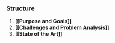 ### Structure
1. **[[Purpose and Goals]]**
2. **[[Challenges and Problem Analysis]]**
3. **[[State of the Art]]** 